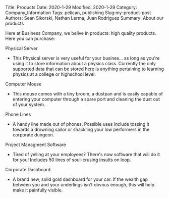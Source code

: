 Title: Products
Date: 2020-1-29
Modified: 2020-1-29
Category: Company_Information
Tags: pelican, publishing
Slug:my-product-post
Authors: Sean Sikorski, Nathan Lerma, Juan Rodriguez
Summary: About our products

Here at Business Company, we belive in products: high quality products. Here you can purchase:

Physical Server
 - This Physical server is very useful for your busines... as long as you're using it to store information about a physics 	class. Currently the only supported data that can be stored here is anything pertaining to learning physics at a 	college or highschool level.

Computer Mouse
- This mouse comes with a tiny broom, a dustpan and is easily capable of entering your computer through a spare port and cleaning the dust out of your system.

Phone Lines
- A handy line made out of phones. Possible uses include tossing it towards a drowning sailor or shackling your low performers in the corporate dungeon. 

Project Managment Software
- Tired of yelling at your employees? There's now software that will do it for you! Includes 50 lines of soul-crusing insults on loop.

Corporate Dashboard 
- A brand new, solid gold dashboard for your car. If the wealth gap between you and your underlings isn't obvous enough, this will help make it painfully  visible. 



